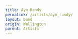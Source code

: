 ```yaml
---
title: Ayn Randy
permalink: /artists/ayn_randy/
layout: band
origin: Wellington
parent: Artists
---
```


